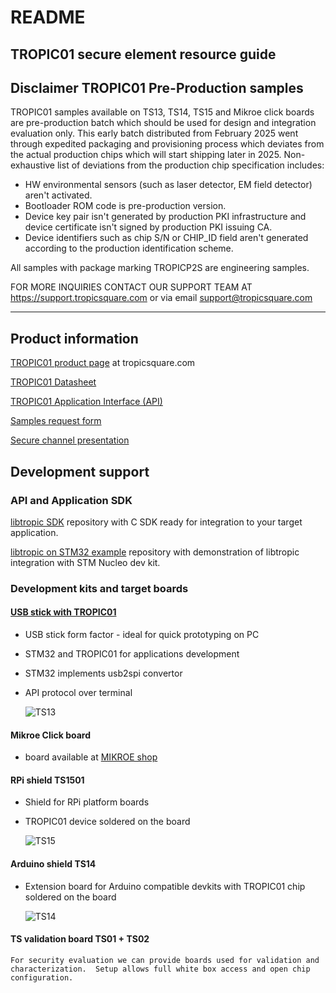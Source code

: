 # README

## TROPIC01 secure element resource guide

## Disclaimer TROPIC01 Pre-Production samples

TROPIC01 samples available on TS13, TS14, TS15 and Mikroe click boards are pre-production batch which should be used for design and integration evaluation only. This early batch distributed from February 2025 went through expedited packaging and provisioning process which deviates from the actual production chips which will start shipping later in 2025. Non-exhaustive list of deviations from the production chip specification includes:

* HW environmental sensors (such as laser detector, EM field detector) aren't activated.
* Bootloader ROM code is pre-production version.
* Device key pair isn't generated by production PKI infrastructure and device certificate isn't signed by production PKI issuing CA.
* Device identifiers such as chip S/N or CHIP\_ID field aren't generated according to the production identification scheme.

All samples with package marking TROPICP2S are engineering samples.

FOR MORE INQUIRIES CONTACT OUR SUPPORT TEAM AT https://support.tropicsquare.com or via email support@tropicsquare.com

***

## Product information

[TROPIC01 product page](https://tropicsquare.com/tropic01) at tropicsquare.com

[TROPIC01 Datasheet](doc/datasheet/ODD_tropic01_datasheet_revA6.pdf)

[TROPIC01 Application Interface (API)](doc/api/tropic01_user_api_v1.1.2.pdf)

[Samples request form](https://tropicsquare.com/tropic01-samples)

[Secure channel presentation](https://cdn.prod.website-files.com/625faf6f5e93e941317bb67f/66e981e79dee26dc81650c11_ches24_jerabek_final_key.pdf)

## Development support

### API and Application SDK

[libtropic SDK](https://github.com/tropicsquare/libtropic) repository with C SDK ready for integration to your target application.

[libtropic on STM32 example](https://github.com/tropicsquare/libtropic-stm32) repository with demonstration of libtropic integration with STM Nucleo dev kit.

### Development kits and target boards

#### [USB stick with TROPIC01](https://github.com/tropicsquare/ts-dev-kits/blob/main/ts1302-usb-dev-kit.md)

* USB stick form factor - ideal for quick prototyping on PC
* STM32 and TROPIC01 for applications development
* STM32 implements usb2spi convertor
*   API protocol over terminal

    ![TS13](doc/boards/ts1301_top_assembled.png)

#### Mikroe Click board

* board available at [MIKROE shop](https://www.mikroe.com/secure-tropic-click)

#### RPi shield TS1501

* Shield for RPi platform boards
*   TROPIC01 device soldered on the board

    ![TS15](doc/boards/ts1501_top_assembled.png)

#### Arduino shield TS14

*   Extension board for Arduino compatible devkits with TROPIC01 chip soldered on the board

    ![TS14](doc/boards/ts1401_top_assembled.png)

#### TS validation board TS01 + TS02

```
For security evaluation we can provide boards used for validation and characterization.  Setup allows full white box access and open chip configuration.
```
